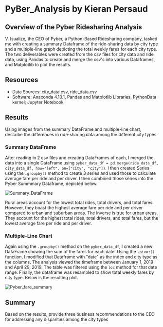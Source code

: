 # PyBer_Analysis by Kieran Persaud

## Overview of the Pyber Ridesharing Analysis
V. Isualize, the CEO of Pyber, a Python-Based Ridesharing company, tasked me with creating a summary Dataframe of the ride-sharing data by city type and a multiple-line graph depicting the total weekly fares for each city type. The two deliverables were created from the csv files for city data and ride data, using Pandas to create and merge the csv's into various Dataframes, and Matplotlib to plot the results.

## Resources
- Data Sources: city_data.csv, ride_data.csv
- Software: Anaconda 4.10.1, Pandas and Matplotlib Libraries, PythonData kernel; Jupyter Notebook
 
## Results
Using images from the summary DataFrame and multiple-line chart, describe the differences in ride-sharing data among the different city types.

### Summary DataFrame
After reading in 2 csv files and creating DataFrames of each, I merged the data into a single DataFrame using 
```pyber_data_df = pd.merge(ride_data_df, city_data_df, how="left", on=["city", "city"])```. I then created Series using the ```.groupby()``` method to create 3 series and used those to calculate average fare per ride and per driver.
I then combined those series into the Pyber Summmary Dataframe, depicted below.

![Summary_DataFrame](https://user-images.githubusercontent.com/84286467/126079186-e9fabfd9-c394-44c4-a1f9-14e87b8b3607.PNG)

Rural areas account for the lowest total rides, total drivers, and total fares. However, they boast the highest average fare per ride and per driver compared to urban and suburban areas. The inverse is true for urban areas. They account for the highest total rides, total drivers, and total fares, but the lowest average fare per ride and per driver.

### Multiple-Line Chart
Again using the ```.groupby()``` method on the ```pyber_data_df```, I created a new DataFrame showing the sum of the fares for each date. Using the ```.pivot()``` function, I modified that Dataframe with "date" as the index and city type as the columns. The analysis viewed the timeframe between January 1, 2019 and April 29, 2019. The table was filtered using the ```loc``` method for that date range. Finally, the dataframe was resampled to show total weekly fares by city type. Below is the resulting plot.

![Pyber_fare_summary](https://user-images.githubusercontent.com/84286467/126079765-35844a83-0e1a-4ecc-9725-2445e2e29856.png)


## Summary
Based on the results, provide three business recommendations to the CEO for addressing any disparities among the city types

